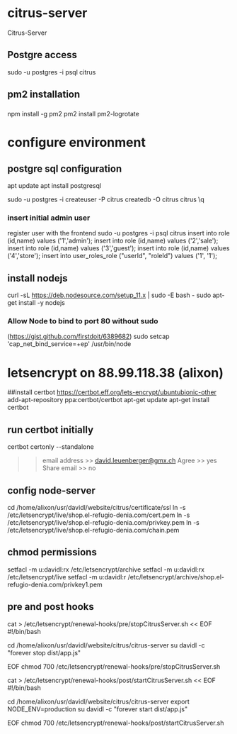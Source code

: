 # citrus-server
Citrus-Server

## Postgre access
sudo -u postgres -i
psql citrus


## pm2 installation
###
npm install -g pm2
pm2 install pm2-logrotate




# configure environment
## postgre sql configuration
apt update
apt install postgresql

sudo -u postgres -i
createuser -P citrus
createdb -O citrus citrus
\q

### insert initial admin user
register user with the frontend
sudo -u postgres -i
psql citrus
insert into role (id,name) values ('1','admin');
insert into role (id,name) values ('2','sale');
insert into role (id,name) values ('3','guest');
insert into role (id,name) values ('4','store');
insert into user_roles_role ("userId", "roleId") values ('1', '1');

## install nodejs
curl -sL https://deb.nodesource.com/setup_11.x | sudo -E bash -
sudo apt-get install -y nodejs

### Allow Node to bind to port 80 without sudo
(https://gist.github.com/firstdoit/6389682)
sudo setcap 'cap_net_bind_service=+ep' /usr/bin/node


# letsencrypt on 88.99.118.38 (alixon)
##install certbot
https://certbot.eff.org/lets-encrypt/ubuntubionic-other
add-apt-repository ppa:certbot/certbot
apt-get update
apt-get install certbot

## run certbot initially
certbot certonly --standalone
>> email address >> david.leuenberger@gmx.ch
>> Agree >> yes
>> Share email >> no

## config node-server
cd /home/alixon/usr/davidl/website/citrus/certificate/ssl
ln -s /etc/letsencrypt/live/shop.el-refugio-denia.com/cert.pem
ln -s /etc/letsencrypt/live/shop.el-refugio-denia.com/privkey.pem
ln -s /etc/letsencrypt/live/shop.el-refugio-denia.com/chain.pem

## chmod permissions 
setfacl -m u:davidl:rx /etc/letsencrypt/archive
setfacl -m u:davidl:rx /etc/letsencrypt/live
setfacl -m u:davidl:r /etc/letsencrypt/archive/shop.el-refugio-denia.com/privkey1.pem

## pre and post hooks
cat > /etc/letsencrypt/renewal-hooks/pre/stopCitrusServer.sh << EOF
#!/bin/bash

cd /home/alixon/usr/davidl/website/citrus/citrus-server 
su davidl -c "forever stop dist/app.js"

EOF
chmod 700 /etc/letsencrypt/renewal-hooks/pre/stopCitrusServer.sh

cat > /etc/letsencrypt/renewal-hooks/post/startCitrusServer.sh << EOF
#!/bin/bash

cd /home/alixon/usr/davidl/website/citrus/citrus-server 
export NODE_ENV=production
su davidl -c "forever start dist/app.js"

EOF
chmod 700 /etc/letsencrypt/renewal-hooks/post/startCitrusServer.sh

